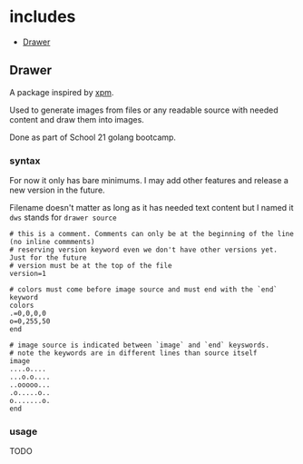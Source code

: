 # includes
* [Drawer](#Drawer)

## Drawer
A package inspired by [xpm](https://en.wikipedia.org/wiki/X_PixMap).

Used to generate images from files or any readable source with needed content and draw them into images.

Done as part of School 21 golang bootcamp.

### syntax
For now it only has bare minimums. I may add other features and release a new version in the future.

Filename doesn't matter as long as it has needed text content but I named it `dws` stands for `drawer source`
```image-example.dws
# this is a comment. Comments can only be at the beginning of the line (no inline commments)
# reserving version keyword even we don't have other versions yet. Just for the future
# version must be at the top of the file
version=1

# colors must come before image source and must end with the `end` keyword
colors
.=0,0,0,0
o=0,255,50
end

# image source is indicated between `image` and `end` keyswords.
# note the keywords are in different lines than source itself
image
....o....
...o.o....
..ooooo...
.o.....o..
o.......o.
end
```

### usage
TODO
